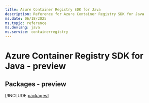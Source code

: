 ```yaml
---
title: Azure Container Registry SDK for Java
description: Reference for Azure Container Registry SDK for Java
ms.date: 06/18/2025
ms.topic: reference
ms.devlang: java
ms.service: containerregistry
---
```

# Azure Container Registry SDK for Java - preview
## Packages - preview
[!INCLUDE [packages](container-registry-index.md)]